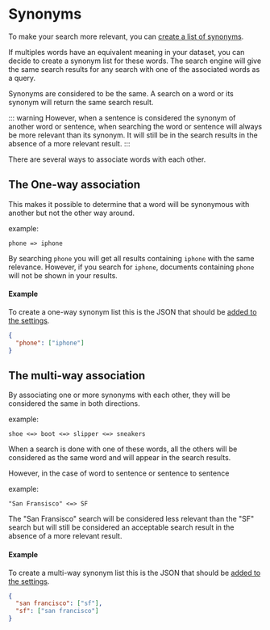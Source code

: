 # Synonyms

To make your search more relevant, you can [create a list of synonyms](/reference/api/synonyms.md#update-synonyms).

If multiples words have an equivalent meaning in your dataset, you can decide to create a synonym list for these words. The search engine will give the same search results for any search with one of the associated words as a query.

Synonyms are considered to be the same.
A search on a word or its synonym will return the same search result.

::: warning
However, when a sentence is considered the synonym of another word or sentence, when searching the word or sentence will always be more relevant than its synonym. It will still be in the search results in the absence of a more relevant result.
:::

There are several ways to associate words with each other.

## The One-way association

This makes it possible to determine that a word will be synonymous with another but not the other way around.

example:

```
phone => iphone
```

By searching `phone` you will get all results containing `iphone` with the same relevance. However, if you search for `iphone`, documents containing `phone` will not be shown in your results.

#### Example

To create a one-way synonym list this is the JSON that should be [added to the settings](/reference/api/synonyms.md#update-synonyms).

```json
{
  "phone": ["iphone"]
}
```

## The multi-way association

By associating one or more synonyms with each other, they will be considered the same in both directions.

example:

```
shoe <=> boot <=> slipper <=> sneakers
```

When a search is done with one of these words, all the others will be considered as the same word and will appear in the search results.

However, in the case of word to sentence or sentence to sentence

example:

```
"San Fransisco" <=> SF
```

The "San Fransisco" search will be considered less relevant than the "SF" search but will still be considered an acceptable search result in the absence of a more relevant result.

#### Example

To create a multi-way synonym list this is the JSON that should be [added to the settings](/reference/api/synonyms.md#update-synonyms).

```json
{
  "san francisco": ["sf"],
  "sf": ["san francisco"]
}
```
